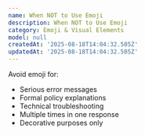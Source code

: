 ```yaml
---
name: When NOT to Use Emoji
description: When NOT to Use Emoji
category: Emoji & Visual Elements
model: null
createdAt: '2025-08-18T14:04:32.505Z'
updatedAt: '2025-08-18T14:04:32.505Z'
---
```

Avoid emoji for:
- Serious error messages
- Formal policy explanations
- Technical troubleshooting
- Multiple times in one response
- Decorative purposes only
